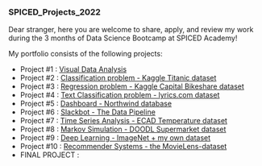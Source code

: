 ### SPICED_Projects_2022
Dear stranger, here you are welcome to share, apply, and review my work during the 3 months of Data Science Bootcamp at SPICED Academy!

My portfolio consists of the following projects:
  - Project #1 : [Visual Data Analysis](https://github.com/NikitaSmirnov22/SPICED_PROJECTS_2022/tree/main/Week%20%231)
  - Project #2 : [Classification problem - Kaggle Titanic dataset](https://github.com/NikitaSmirnov22/SPICED_PROJECTS_2022/tree/main/Week%20%232) 
  - Project #3 : [Regression problem - Kaggle Capital Bikeshare dataset](https://github.com/NikitaSmirnov22/SPICED_PROJECTS_2022/tree/main/Week%20%233)
  - Project #4 : [Text Classification problem - lyrics.com dataset](https://github.com/NikitaSmirnov22/SPICED_PROJECTS_2022/tree/main/Week%20%234)
  - Project #5 : [Dashboard - Northwind database](https://github.com/NikitaSmirnov22/SPICED_PROJECTS_2022/tree/main/Week_5)
  - Project #6 : [Slackbot - The Data Pipeline](https://github.com/NikitaSmirnov22/SPICED_PROJECTS_2022/tree/main/Week_6)
  - Project #7 : [Time Series Analysis - ECAD Temperature dataset](https://github.com/NikitaSmirnov22/SPICED_PROJECTS_2022/tree/main/Week_7)
  - Project #8 : [Markov Simulation - DOODL Supermarket dataset](https://github.com/NikitaSmirnov22/SPICED_PROJECTS_2022/tree/main/Week_8)
  - Project #9 : [Deep Learning - ImageNet + my own dataset](https://github.com/NikitaSmirnov22/SPICED_PROJECTS_2022/tree/main/Week_9)
  - Project #10 : [Recommender Systems - the MovieLens-dataset](https://github.com/NikitaSmirnov22/SPICED_PROJECTS_2022/tree/main/Week_10)
  - FINAL PROJECT : []()
